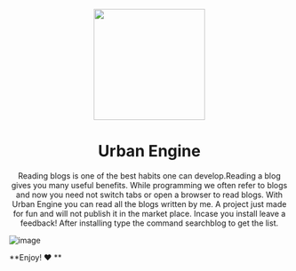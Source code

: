 <p align='center'>
<img src='https://cdn.freebiesupply.com/logos/large/2x/visual-studio-code-logo-png-transparent.png' width='200'>
</p>
<h1 align='center'>Urban Engine</h1>
<p align='center' font-size='20'>Reading blogs is one of the best habits one can develop.Reading a blog gives you many useful benefits. While programming we often refer to blogs and now you need not switch tabs or open a browser to read blogs. With Urban Engine you can read all the blogs written by me. A project just made for fun and will not publish it in the market place. Incase you install leave a feedback! After installing type the command searchblog to get the list. </p>

![image](https://user-images.githubusercontent.com/67703407/116863144-7ca5b700-ac23-11eb-905d-9de49e2e4ae0.png)


**Enjoy! ❤ **
